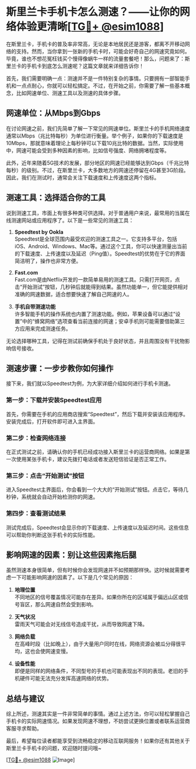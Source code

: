 # 斯里兰卡手机卡怎么测速？——让你的网络体验更清晰[[TG💪+ @esim1088](https://t.me/s/esim1088)]

在斯里兰卡，手机卡的普及率非常高，无论是本地居民还是游客，都离不开移动网络的支持。然而，当你拿到一张新的手机卡时，可能会好奇自己的网速究竟如何。毕竟，谁也不想花冤枉钱买个慢得像蜗牛一样的流量套餐吧！那么，问题来了：斯里兰卡的手机卡到底怎么测速呢？这篇文章就来详细告诉你！

首先，我们需要明确一点：测速并不是一件特别复杂的事情。只要拥有一部智能手机和一点点耐心，你就可以轻松搞定。不过，在开始之前，你需要了解一些基本概念，比如网速单位、测速工具以及测速的具体步骤。

## 网速单位：从Mbps到Gbps

在讨论网速之前，我们先简单了解一下常见的网速单位。斯里兰卡的手机网络速度通常以Mbps（兆比特每秒）为单位进行衡量。举个例子，如果你的下载速度是10Mbps，那就意味着理论上每秒钟可以下载10兆比特的数据。当然，实际使用中，网速可能会受到多种因素的影响，比如信号强度、网络拥堵程度等。

此外，近年来随着5G技术的发展，部分地区的网速已经能够达到Gbps（千兆比特每秒）的级别。不过，在斯里兰卡，大多数地方的网速还停留在4G甚至3G阶段。因此，我们在测试时，通常会关注下载速度和上传速度这两个指标。

## 测速工具：选择适合你的工具

说到测速工具，市面上有很多种类可供选择。对于普通用户来说，最常用的当属在线测速网站或应用程序了。以下是一些常见的测速工具：

1. **Speedtest by Ookla**  
   Speedtest是全球范围内最受欢迎的测速工具之一。它支持多平台，包括iOS、Android、Windows、Mac等。通过这个工具，你可以快速测量出当前的下载速度、上传速度以及延迟（Ping值）。Speedtest的优势在于它的界面简洁明了，操作也非常方便。

2. **Fast.com**  
   Fast.com是由Netflix开发的一款简单易用的测速工具。只需打开网页，点击“开始测试”按钮，几秒钟后就能得到结果。虽然功能单一，但它能提供相对准确的网速数据，适合想要快速了解自己网速的人。

3. **手机自带测速功能**  
   许多智能手机的操作系统也内置了测速功能。例如，苹果设备可以通过“设置”中的“蜂窝网络”选项查看当前连接的网速；安卓手机则可能需要借助第三方应用来完成测速任务。

无论选择哪种工具，记得在测试前确保手机处于良好状态，并且周围没有干扰物影响信号接收。

## 测速步骤：一步步教你如何操作

接下来，我们就以Speedtest为例，为大家详细介绍如何进行手机卡测速。

### 第一步：下载并安装Speedtest应用
首先，你需要在手机的应用商店搜索“Speedtest”，然后下载并安装该应用程序。安装完成后，打开软件即可进入主界面。

### 第二步：检查网络连接
在正式测试之前，请确认你的手机已经成功接入斯里兰卡的运营商网络。如果是第一次使用某张手机卡，建议先拨打电话或者发送短信验证是否正常工作。

### 第三步：点击“开始测试”按钮
进入Speedtest主界面后，你会看到一个大大的“开始测试”按钮。点击它，等待几秒钟，系统就会自动开始检测你的网速。

### 第四步：查看测试结果
测试完成后，Speedtest会显示你的下载速度、上传速度以及延迟时间。这些信息可以帮助你判断这张手机卡的实际性能。

## 影响网速的因素：别让这些因素拖后腿

虽然测速本身很简单，但有时候你会发现网速并不如预期那样快。这时候就需要考虑一下可能影响网速的因素了。以下是几个常见的原因：

1. **地理位置**  
   不同地区的信号覆盖情况可能存在差异。如果你所在的区域属于偏远山区或信号盲区，那么网速自然会受到影响。

2. **天气状况**  
   雷雨天气可能会对无线信号造成干扰，从而导致网速下降。

3. **网络负载**  
   在高峰时段（比如晚上），由于大量用户同时在线，网络资源会被瓜分得很平均，这也会使网速变慢。

4. **设备性能**  
   即便是同样的网络条件，不同型号的手机也可能表现出不同的表现。老旧的手机硬件可能无法充分发挥高速网络的优势。

## 总结与建议

综上所述，测速其实是一件非常简单的事情。通过上述方法，你可以轻松掌握自己手机卡的实际网速情况。如果发现网速不理想，不妨尝试更换位置或者联系运营商客服寻求帮助。

最后，希望每位读者都能享受到流畅稳定的移动互联网服务！如果你还有其他关于斯里兰卡手机卡的问题，欢迎随时提问哦~

[[TG💪+ @esim1088](https://t.me/s/esim1088) ![Image](https://i.postimg.cc/4NQfJmqS/Snipaste-2025-05-13-00-14-12.png)]